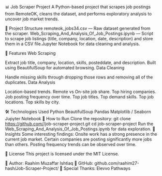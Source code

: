 📊 Job Scraper Project
A Python-based project that scrapes job postings from RemoteOK, cleans the dataset, and performs exploratory analysis to uncover job market trends.

📂 Project Structure
remoteok_jobs34.csv — Raw dataset generated from the scraper.
Web_Scraping_And_Analysis_Of_Job_Postings.ipynb — Script to scrape job listings (title, company, location, date, description) and store them in a CSV file.Jupyter Notebook for data cleaning and analysis.

🔹 Features
Web Scraping

Extract job title, company, location, skills, posteddate, and description.
Built using BeautifulSoup for automated browsing.
Data Cleaning

Handle missing skills through dropping those rows and removing all of the duplicates.
Data Analysis

Location-based trends.
Remote vs On-site job share.
Top hiring companies.
Job posting frequency over time.
Top job titles.
Top demand skills.
Top job locations.
Top skills by city.

🛠 Technologies Used
Python 
BeautifulSoup
Pandas
Matplotlib / Seaborn
Jupyter Notebook
🚀 How to Run
Clone the repository:
git clone https://github.com/<your-username>/job-scraper-project.git
cd job-scraper-project
Run the Web_Scraping_And_Analysis_Of_Job_Postings.ipynb for data exploration.
📌 Insights
Some interesting findings:
Onsite work has a strong presence in the current job market.
Certain companies are posting significantly more jobs than others.
Posting frequency trends can be observed over time.

📄 License
This project is licensed under the MIT License.

👤 Author: Raahim Muzaffar Ishtiaq
🔗 GitHub: github.com/raahim27-hash/Job-Scraper-Project/
🤝 Special Thanks: Elevvo Pathways